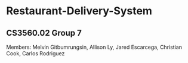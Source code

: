# Restaurant-Delivery-System
## CS3560.02 Group 7
Members: Melvin Gitbumrungsin, Allison Ly, Jared Escarcega, Christian Cook, Carlos Rodriguez